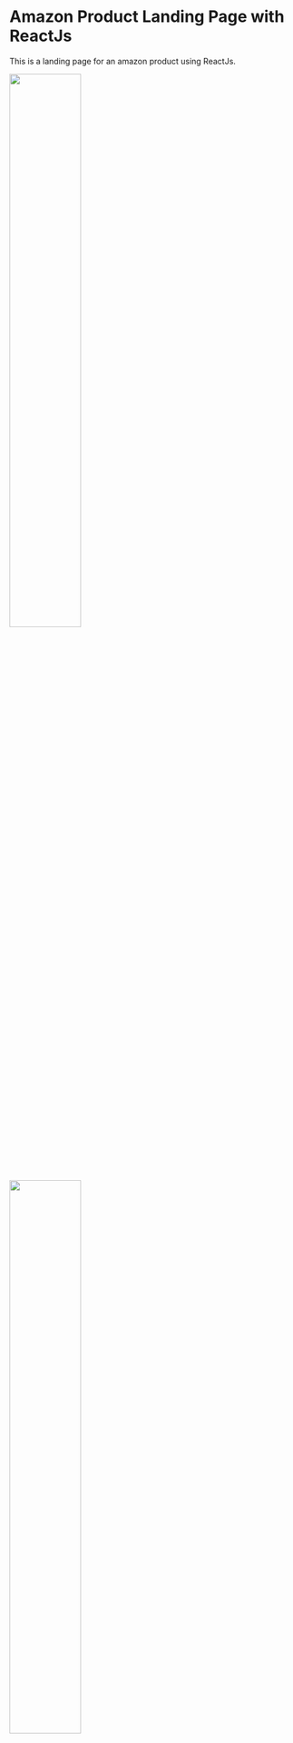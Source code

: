 # Amazon Product Landing Page with ReactJs

This is a landing page for an amazon product using ReactJs.

<img src="https://i.imgur.com/wZUDtfW.png" width="50%" />

<img src="https://i.imgur.com/3fbULN0.png" width="50%" />

## Usage

```
How to test the project
```

### Install dependencies

```
npm install
```

### Run React dev server (http://localhost:3000)

```
npm start
```

### Run the JSON server (http://localhost:5000)

```
npm run server
```

### To build for production

```
npm run build
```
